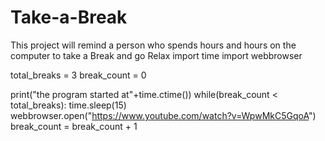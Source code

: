 # Take-a-Break
This project will remind a person who spends hours and hours on the computer to take  a Break and go Relax
import time
import webbrowser

total_breaks = 3
break_count = 0

print("the program started at"+time.ctime())
while(break_count < total_breaks):
    time.sleep(15)    
    webbrowser.open("https://www.youtube.com/watch?v=WpwMkC5GqoA")
    break_count = break_count + 1
